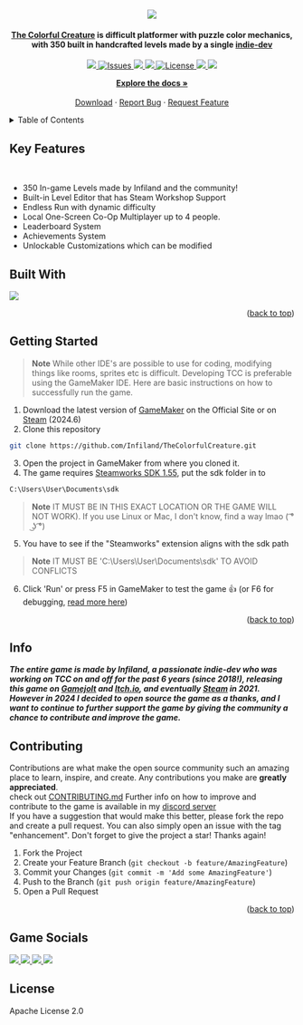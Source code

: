 <!-- Info -->
<a name="readme-top"></a>
<h1 align="center">
  <img src="https://github.com/Sabeer-Junaid/TheColorfulCreature/assets/59570904/19ce2bb9-2dc6-420e-81e4-955dcda06642"/>
  <br>

<h4 align="center"><a href="https://store.steampowered.com/app/1651680/The_Colorful_Creature/">The Colorful Creature</a> is difficult platformer with puzzle color mechanics, with 350 built in handcrafted levels made by a single <a href="https://www.youtube.com/@Infiland" target="blank">indie-dev</a></h4>

<p align="center">

<a href="http://makeapullrequest.com">
<img src="https://img.shields.io/badge/PRs-welcome-brightgreen.svg?style=for-the-badge"/>
</a>
  <a href="https://github.com/Infiland/TheColorfulCreature">
    <img src="https://img.shields.io/github/issues/Infiland/TheColorfulCreature?style=for-the-badge" alt="Issues">
  </a>
   <a href="https://github.com/Infiland/TheColorfulCreature">
    <img src="https://img.shields.io/github/issues-pr/Infiland/TheColorfulCreature?style=for-the-badge">
  </a>
  
   <a href="https://github.com/Infiland/TheColorfulCreature">
    <img src="https://img.shields.io/github/release/Infiland/TheColorfulCreature.svg?style=for-the-badge"/>
  </a>
  <a href="https://github.com/Infiland/TheColorfulCreature">
    <img src="https://img.shields.io/github/license/Infiland/TheColorfulCreature?style=for-the-badge" alt="License">
  </a>
  <a href="https://github.com/Infiland/TheColorfulCreature">
    <img src="https://img.shields.io/badge/Built%20with%20❤️-Infiland-blue.svg?style=for-the-badge"/>
  </a>
  <a href="https://ko-fi.com/infiland">
  <img src="https://img.shields.io/badge/Ko--fi-F16061?style=for-the-badge&logo=ko-fi&logoColor=white"/>
  </a>
</p>


 <p align="center">
    <a href="https://github.com/Infiland/TheColorfulCreature"><strong>Explore the docs »</strong></a>
    <br />
    <br />
    <a href="https://store.steampowered.com/app/1651680/The_Colorful_Creature/">Download</a>
    ·
    <a href="https://github.com/Infiland/TheColorfulCreature/issues/new/choose">Report Bug</a>
    ·
    <a href="https://github.com/Infiland/TheColorfulCreature/issues/new/choose">Request Feature</a>
  </p>
</div>

<!-- TABLE OF CONTENTS -->
<details>
  <summary>Table of Contents</summary>
  <ol>
    <li><a href="#key-features">Key Features</a></li>
    <li><a href="#built-with">Built with</a></li>
    <li><a href="#getting-started">Getting Started</a></li>
    <li><a href="#info">Info</a></li>
    <li><a href="#contributing">Contributing</a></li>
    <li><a href="#license">License</a></li>
  </ol>
</details>

<!-- Key Features -->
## <a name="key-features"></a>Key Features

<br>

- 350 In-game Levels made by Infiland and the community!
- Built-in Level Editor that has Steam Workshop Support
- Endless Run with dynamic difficulty
- Local One-Screen Co-Op Multiplayer up to 4 people.
- Leaderboard System
- Achievements System
- Unlockable Customizations which can be modified

<!-- Built with -->
## <a name="built-with"></a>Built With

<a href="https://github.com/Infiland/TheColorfulCreature">
<img src="https://github-readme-stats.vercel.app/api/top-langs/?username=Infiland&repo=TheColorfulCreature&layout=compact&theme=default"/>
</a>

<p align="right">(<a href="#readme-top">back to top</a>)</p>

<!-- Getting Started -->
## <a name="getting-started"></a>Getting Started

> **Note**
> While other IDE's are possible to use for coding, modifying things like rooms, sprites etc is difficult. Developing TCC is preferable using the GameMaker IDE. Here are basic instructions on how to successfully run the game.

1. Download the latest version of <a href="https://gamemaker.io/en/download" target="blank">GameMaker</a> on the Official Site or on <a href="https://store.steampowered.com/app/1670460/GameMaker/">Steam</a> (2024.6)
2. Clone this repository

```sh
git clone https://github.com/Infiland/TheColorfulCreature.git
```

3. Open the project in GameMaker from where you cloned it.
4. The game requires <a href="https://partner.steamgames.com/?goto=%2Fdownloads%2Flist" target="blank">Steamworks SDK 1.55</a>, put the sdk folder in to

```bash
C:\Users\User\Documents\sdk
```

> **Note**
> IT MUST BE IN THIS EXACT LOCATION OR THE GAME WILL NOT WORK). If you use Linux or Mac, I don't know, find a way lmao ( ͡° ͜ʖ ͡°)
5. You have to see if the "Steamworks" extension aligns with the sdk path
> **Note**
> IT MUST BE 'C:\Users\User\Documents\sdk' TO AVOID CONFLICTS 
6. Click 'Run' or press F5 in GameMaker to test the game 👍 (or F6 for debugging, <a href="https://gamemaker.io/en/tutorials/debugger" blank="target">read more here</a>)

<p align="right">(<a href="#readme-top">back to top</a>)</p>

<!-- Info -->
## <a name="info"></a>Info

<strong><i>The entire game is made by Infiland, a passionate indie-dev who was working on TCC on and off for the past 6 years (since 2018!), releasing this game on <a href="https://gamejolt.com/games/TCC/369194" target="blank">Gamejolt</a> and <a href="https://infiland.itch.io/the-colorful-creature" target="blank">Itch.io</a>, and eventually <a href="https://store.steampowered.com/app/1651680/The_Colorful_Creature/" target="blank">Steam</a> in 2021. However in 2024 I decided to open source the game as a thanks, and I want to continue to further support the game by giving the community a chance to contribute and improve the game.</strong></i>

<!-- Contributing -->
## <a name="contributing"></a>Contributing

Contributions are what make the open source community such an amazing place to learn, inspire, and create. Any contributions you make are **greatly appreciated**.<br>
check out <a href="https://github.com/Infiland/TheColorfulCreature/blob/main/CONTRIBUTING.md" target="blank">CONTRIBUTING.md</a> Further info on how to improve and contribute to the game is available in my <a href="https://discord.com/invite/SSz5THd" target="blank">discord server</a><br>
If you have a suggestion that would make this better, please fork the repo and create a pull request. You can also simply open an issue with the tag "enhancement".
Don't forget to give the project a star! Thanks again!

1. Fork the Project
2. Create your Feature Branch (`git checkout -b feature/AmazingFeature`)
3. Commit your Changes (`git commit -m 'Add some AmazingFeature'`)
4. Push to the Branch (`git push origin feature/AmazingFeature`)
5. Open a Pull Request

<p align="right">(<a href="#readme-top">back to top</a>)</p>

<!-- Game Socials -->
## Game Socials

<a href="https://discord.com/invite/SSz5THd">
<img src="https://img.shields.io/badge/Steam-011239?style=for-the-badge&logo=steam&logoColor=white"/>
</a>

<a href="https://discord.com/invite/SSz5THd">
<img src="https://img.shields.io/badge/Discord-5865F2?style=for-the-badge&logo=discord&logoColor=white"/>
</a>

<a href="https://www.reddit.com/r/TCC_Game/">
<img src="https://img.shields.io/badge/Reddit-FF4500?style=for-the-badge&logo=reddit&logoColor=white"/>
</a>

<a href="https://twitter.com/TCC_Game">
<img src="https://img.shields.io/badge/Twitter-1DA1F2?style=for-the-badge&logo=twitter&logoColor=white"/>
</a>

<!-- License -->
## <a name="license"></a>License

Apache License 2.0
